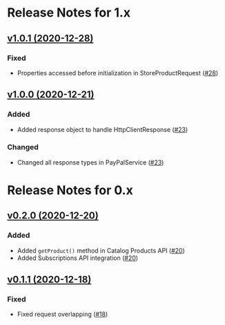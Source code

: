 # Release Notes for 1.x

## [v1.0.1 (2020-12-28)](https://github.com/payment-gateways/paypal-sdk/compare/v1.0.0...v1.0.1)

### Fixed
- Properties accessed before initialization in StoreProductRequest ([#28](https://github.com/payment-gateways/paypal-sdk/pull/28))

## [v1.0.0 (2020-12-21)](https://github.com/payment-gateways/paypal-sdk/compare/v0.2.0...v1.0.0)

### Added
- Added response object to handle HttpClientResponse ([#23](https://github.com/payment-gateways/paypal-sdk/pull/23))

### Changed
- Changed all response types in PayPalService ([#23](https://github.com/payment-gateways/paypal-sdk/pull/23))

# Release Notes for 0.x

## [v0.2.0 (2020-12-20)](https://github.com/payment-gateways/paypal-sdk/compare/v0.1.1...v0.2.0)

### Added
- Added `getProduct()` method in Catalog Products API ([#20](https://github.com/payment-gateways/paypal-sdk/pull/20))
- Added Subscriptions API integration ([#20](https://github.com/payment-gateways/paypal-sdk/pull/20))

## [v0.1.1 (2020-12-18)](https://github.com/payment-gateways/paypal-sdk/compare/v0.1.0...v0.1.1)

### Fixed
- Fixed request overlapping ([#18](https://github.com/payment-gateways/paypal-sdk/pull/19))